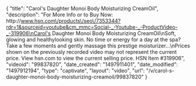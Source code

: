 {
    "title": "Carol's Daughter Monoi Body Moisturizing CreamOil",
    "description": "For More Info or to Buy Now: http:\/\/www.hsn.com\/products\/seo\/7353344?rdr=1&sourceid=youtube&cm_mmc=Social-_-Youtube-_-ProductVideo-_-319906\nCarol's Daughter Monoi Body Moisturizing CreamOil\nSoft, glowing and healthylooking skin. No time or energy for a day at the spa? Take a few moments and gently massage this prestige moisturizer...\nPrices shown on the previously recorded video may not represent the current price.  View hsn.com to view the current selling price. HSN Item #319906",
    "videoid": "99837820",
    "date_created": "1497911401",
    "date_modified": "1497912194",
    "type": "captivate",
    "layout": "video",
    "url": "\/v\/carol-s-daughter-monoi-body-moisturizing-creamoil\/99837820"
}